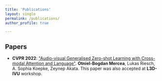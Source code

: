 ```yaml
---
title: 'Publications'
layout: single
permalink: /publications/
author_profile: true

---
```


## Papers
- **CVPR 2022**: ["Audio-visual Generalised Zero-shot Learning with Cross-modal Attention and Language"](https://arxiv.org/abs/2203.03598). **Otniel-Bogdan
Mercea**, Lukas Riesch, A. Sophia Koepke, Zeynep Akata. This paper was also accepted at **L3D-IVU** workshop.

